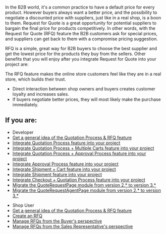 In the B2B world, it's a common practice to have a default price for every product. However buyers always want a better price, and the possibility to negotiate a discounted price with suppliers, just like in a real shop, is a boon to them. Request for Quote is a great opportunity for potential suppliers to bargain the final price for products competitively. In other words, with the Request for Quote (RFQ) feature the B2B customers ask for special prices, and suppliers can get back to them with a compromise pricing suggestion.

RFQ is a simple, great way for B2B buyers to choose the best supplier and get the lowest price for the products they buy from the sellers. Other benefits that you will enjoy after you integrate Request for Quote into your project are:

 The RFQ feature makes the online store customers feel like they are in a real store, which builds their trust.
* Direct interaction between shop owners and buyers creates customer loyalty and increases sales.
* If buyers negotiate better prices, they will most likely make the purchase immediately.

## If you are:

<div class="mr-container">
    <div class="mr-list-container">
        <!-- col1 -->
        <div class="mr-col">
            <ul class="mr-list mr-list-green">
                <li class="mr-title">Developer</li>
                <li><a href="https://documentation.spryker.com/docs/quotation-process-rfq-feature-overview-201907" class="mr-link">Get a general idea of the Quotation Process & RFQ feature</a></li>
                <li><a href="https://documentation.spryker.com/docs/quotation-process-feature-integration-201907" class="mr-link">Integrate Quotation Process feature into your project</a></li>
                <li><a href="https://documentation.spryker.com/docs/quotation-process-multiple-carts-feature-integration" class="mr-link">Integrate Quotation Process + Multiple Carts feature into your project</a></li>
                <li><a href="https://documentation.spryker.com/docs/quotation-process-approval-process-feature-integration" class="mr-link">Integrate Quotation Process + Approval Process feature into your project</a></li>
             <li><a href="https://documentation.spryker.com/docs/approval-process-feature-integration-201907" class="mr-link">Integrate Approval Process feature into your project</a></li>
                 <li><a href="https://documentation.spryker.com/docs/shipment-cart-feature-integration" class="mr-link">Integrate Shipment + Cart feature into your project</a></li>
                  <li><a href="https://documentation.spryker.com/docs/shipment-feature-integration" class="mr-link">Integrate Shipment feature into your project</a></li>
                <li><a href="https://documentation.spryker.com/docs/checkout-quotation-process-feature-integration-201907" class="mr-link">Integrate Checkout + Quotation Process feature into your project</a></li>
                <li><a href="https://documentation.spryker.com/docs/mg-quoterequestpage#upgrading-from-version-2-x-x-to-version-3-x-x" class="mr-link">Migrate the QuoteRequestPage module from version 2.* to version 3.*</a></li>
                <li><a href="https://documentation.spryker.com/docs/mg-quoterequestagent#upgrading-from-version-2-x-x-to-version-3-x-x" class="mr-link">Migrate the QuoteRequestAgentPage module from version 2.* to version 3.*</a></li>
                </ul>
        </div>
<!-- col3 -->
        <div class="mr-col">
            <ul class="mr-list mr-list-red">
                <li class="mr-title">Shop User</li>
                 <li><a href="https://documentation.spryker.com/docs/quotation-process-rfq-feature-overview-201907" class="mr-link">Get a general idea of the Quotation Process & RFQ feature</a></li>
                <li><a href="https://documentation.spryker.com/docs/creating-shopping-cart" class="mr-link">Create an RFQ</a></li>
                <li><a href="https://documentation.spryker.com/docs/managing-rfqs-for-buyer-shop-guide" class="mr-link">Manage RFQs from the Buyer's perspective</a></li>
                <li><a href="https://documentation.spryker.com/docs/managing-rfqs-sales-rep-shop-guide" class="mr-link">Manage RFQs from the Sales Representative's perspective</a></li>
            </ul>
        </div>
    </div>
</div>